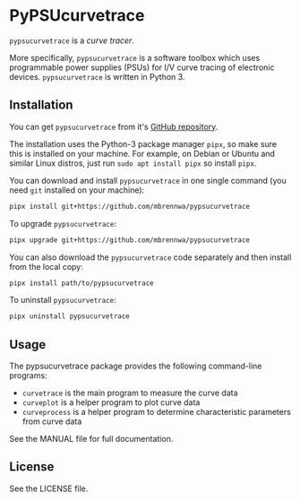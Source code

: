# PyPSUcurvetrace
`pypsucurvetrace` is a *curve tracer*.

More specifically, `pypsucurvetrace` is a software toolbox which uses programmable power supplies (PSUs) for I/V curve tracing of electronic devices. `pypsucurvetrace` is written in Python 3.

## Installation
You can get `pypsucurvetrace` from it's [GitHub repository](https://github.com/mbrennwa/pypsucurvetrace).

The installation uses the Python-3 package manager `pipx`, so make sure this is installed on your machine. For example, on Debian or Ubuntu and similar Linux distros, just run `sudo apt install pipx` so install `pipx`.

You can download and install `pypsucurvetrace` in one single command (you need `git` installed on your machine):
```bash
pipx install git+https://github.com/mbrennwa/pypsucurvetrace
```

To upgrade `pypsucurvetrace`:
```bash
pipx upgrade git+https://github.com/mbrennwa/pypsucurvetrace
```

You can also download the `pypsucurvetrace` code separately and then install from the local copy:
```bash
pipx install path/to/pypsucurvetrace
```

To uninstall `pypsucurvetrace`:
```bash
pipx uninstall pypsucurvetrace
```

## Usage
The pypsucurvetrace package provides the following command-line programs:
* `curvetrace` is the main program to measure the curve data
* `curveplot` is a helper program to plot curve data
* `curveprocess` is a helper program to determine characteristic parameters from curve data

See the MANUAL file for full documentation.

## License
See the LICENSE file.
